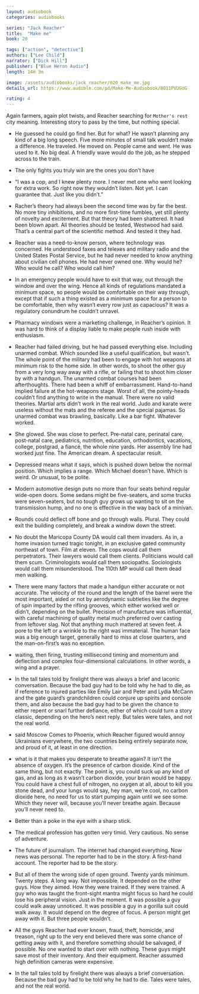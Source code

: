 ```yaml
---
layout: audiobook
categories: audiobooks

series: "Jack Reacher"
title:  "Make me"
book: 20

tags: ["action", "detective"]
authors: ["Lee Child"]
narrator: ["Dick Hill"]
publisher: ["Blue Heron Audio"]
length: 14H 3m

image: /assets/audiobooks/jack_reacher/020_make_me.jpg
details_url: https://www.audible.com/pd/Make-Me-Audiobook/B011PVUGUG

rating: 4
---
```


Again farmers, again plot twists, and Reacher searching for `Mother's rest` city meaning. Interesting story to pass by the time, but nothing special. 

* He guessed he could go find her. But for what? He wasn’t planning any kind of a big long speech. Five more minutes of small talk wouldn’t make a difference. He traveled. He moved on. People came and went. He was used to it. No big deal. A friendly wave would do the job, as he stepped across to the train.
* The only fights you truly win are the ones you don’t have
* “I was a cop, and I knew plenty more. I never met one who went looking for extra work. So right now they wouldn’t listen. Not yet. I can guarantee that. Just like you didn’t.”
* Racher’s theory had always been the second time was by far the best. No more tiny inhibitions, and no more first-time fumbles, yet still plenty of novelty and excitement. But that theory had been shattered. It had been blown apart. All theories should be tested, Westwood had said. That’s a central part of the scientific method. And tested it they had. 
* Reacher was a need-to-know person, where technology was concerned. He understood faxes and telexes and military radio and the United States Postal Service, but he had never needed to know anything about civilian cell phones. He had never owned one. Why would he? Who would he call? Who would call him?
*  In an emergency people would have to exit that way, out through the window and over the wing. Hence all kinds of regulations mandated a minimum space, so people would be comfortable on their way through, except that if such a thing existed as a minimum space for a person to be comfortable, then why wasn’t every row just as capacious? It was a regulatory conundrum he couldn’t unravel.
* Pharmacy windows were a marketing challenge, in Reacher’s opinion. It was hard to think of a display liable to make people rush inside with enthusiasm.
* Reacher had failed driving, but he had passed everything else. Including unarmed combat. Which sounded like a useful qualification, but wasn’t. The whole point of the military had been to engage with hot weapons at minimum risk to the home side. In other words, to shoot the other guy from a very long way away with a rifle, or failing that to shoot him closer by with a handgun. The unarmed combat courses had been afterthoughts. There had been a whiff of embarrassment. Hand-to-hand implied failure at the hot-weapons stage. Worst of all, the pointy-heads couldn’t find anything to write in the manual. There were no valid theories. Martial arts didn’t work in the real world. Judo and karate were useless without the mats and the referee and the special pajamas. So unarmed combat was brawling, basically. Like a bar fight. Whatever worked.

* She glowed. She was close to perfect. Pre-natal care, perinatal care, post-natal care, pediatrics, nutrition, education, orthodontics, vacations, college, postgrad, a fiancé, the whole nine yards. Her assembly line had worked just fine. The American dream. A spectacular result. 

* Depressed means what it says, which is pushed down below the normal position. Which implies a range. Which Michael doesn’t have. Which is weird. Or unusual, to be polite.

* Modern automotive design puts no more than four seats behind regular wide-open doors. Some sedans might be five-seaters, and some trucks were seven-seaters, but no tough guy grows up wanting to sit on the transmission hump, and no one is effective in the way back of a minivan. 

*  Rounds could deflect off bone and go through walls. Plural. They could exit the building completely, and break a window down the street.

* No doubt the Maricopa County DA would call them invaders. As in, a home invasion turned tragic tonight, in an exclusive gated community northeast of town. Film at eleven. The cops would call them perpetrators. Their lawyers would call them clients. Politicians would call them scum. Criminologists would call them sociopaths. Sociologists would call them misunderstood. The 110th MP would call them dead men walking.

* There were many factors that made a handgun either accurate or not accurate. The velocity of the round and the length of the barrel were the most important, aided or not by aerodynamic subtleties like the degree of spin imparted by the rifling grooves, which either worked well or didn’t, depending on the bullet. Precision of manufacture was influential, with careful machining of quality metal much preferred over casting from leftover slag. Not that anything much mattered at seven feet. A pore to the left or a wrinkle to the right was immaterial. The human face was a big enough target, generally hard to miss at close quarters, and the man-on-first’s was no exception.

* waiting, then firing, trusting millisecond timing and momentum and deflection and complex four-dimensional calculations. In other words, a wing and a prayer.

* In the tall tales told by firelight there was always a brief and laconic conversation. Because the bad guy had to be told why he had to die, as if reference to injured parties like Emily Lair and Peter and Lydia McCann and the gate guard’s grandchildren could conjure up spirits and console them, and also because the bad guy had to be given the chance to either repent or snarl further defiance, either of which could turn a story classic, depending on the hero’s next reply. But tales were tales, and not the real world.

* said Moscow Comes to Phoenix, which Reacher figured would annoy Ukrainians everywhere, the two countries being entirely separate now, and proud of it, at least in one direction.

* what is it that makes you desperate to breathe again? It isn’t the absence of oxygen. It’s the presence of carbon dioxide. Kind of the same thing, but not exactly. The point is, you could suck up any kind of gas, and as long as it wasn’t carbon dioxide, your brain would be happy. You could have a chest full of nitrogen, no oxygen at all, about to kill you stone dead, and your lungs would say, hey man, we’re cool, no carbon dioxide here, no need for us to start pumping again until we see some. Which they never will, because you’ll never breathe again. Because you’ll never need to.

* Better than a poke in the eye with a sharp stick.

* The medical profession has gotten very timid. Very cautious. No sense of adventure.

* The future of journalism. The internet had changed everything. Now news was personal. The reporter had to be in the story. A first-hand account. The reporter had to be the story.

* But all of them the wrong side of open ground. Twenty yards minimum. Twenty steps. A long way. Not impossible. It depended on the other guys. How they aimed. How they were trained. If they were trained. A guy who was taught the front-sight mantra might focus so hard he could lose his peripheral vision. Just in the moment. It was possible a guy could walk away unnoticed. It was possible a guy in a gorilla suit could walk away. It would depend on the degree of focus. A person might get away with it. But three people wouldn’t.
* All the guys Reacher had ever known, fraud, theft, homicide, and treason, right up to the very end believed there was some chance of getting away with it, and therefore something should be salvaged, if possible. No one wanted to start over with nothing. These guys might save most of their inventory. And their equipment. Reacher assumed high definition cameras were expensive.
* In the tall tales told by firelight there was always a brief conversation. Because the bad guy had to be told why he had to die. Tales were tales, and not the real world.
